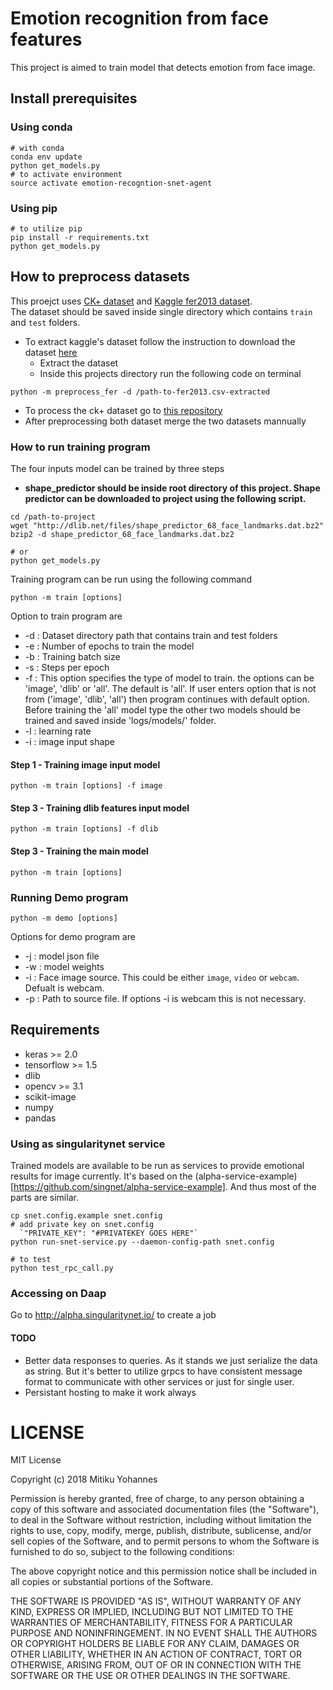 # Emotion recognition from face features
This project is aimed to train model that detects emotion from face image.
## Install prerequisites
### Using conda
```
# with conda
conda env update
python get_models.py
# to activate environment
source activate emotion-recogntion-snet-agent
```
### Using pip
```
# to utilize pip
pip install -r requirements.txt
python get_models.py
```
## How to preprocess datasets
This proejct uses [CK+ dataset](http://www.consortium.ri.cmu.edu/ckagree/) and  [Kaggle fer2013 dataset](https://www.kaggle.com/c/challenges-in-representation-learning-facial-expression-recognition-challenge/data).  
The dataset should be saved inside single directory which contains ```train``` and ```test``` folders.
* To extract kaggle's dataset follow the instruction to download the dataset [here](https://www.kaggle.com/c/challenges-in-representation-learning-facial-expression-recognition-challenge/data) 
  * Extract the dataset 
  * Inside this projects directory run the following code on terminal
```
python -m preprocess_fer -d /path-to-fer2013.csv-extracted 
```
* To process the ck+ dataset go to [this repository](https://github.com/mitiku1/Ck-dataset-preprocess)
* After preprocessing both dataset merge the two datasets mannually



### How to run training program
The four inputs model can be trained by three steps
* **shape_predictor should be inside root directory of this project. Shape predictor can be downloaded to project using the following script.**
```
cd /path-to-project
wget "http://dlib.net/files/shape_predictor_68_face_landmarks.dat.bz2"
bzip2 -d shape_predictor_68_face_landmarks.dat.bz2

# or
python get_models.py
```
Training program can be run using the following command
```
python -m train [options]
```
Option to train program are
  * -d : Dataset directory path that contains train and test folders
  * -e : Number of epochs to train the model
  * -b : Training batch size
  * -s : Steps per epoch
  * -f : This option specifies the type of model to train. the options can be 'image', 'dlib' or 'all'. The default is 'all'. If user enters option that is not from ('image', 'dlib', 'all') then program continues with default option. Before training the 'all' model type the other two models should be trained and saved inside 'logs/models/' folder.
  * -l : learning rate
  * -i : image input shape


#### Step 1 - Training image input model
``` 
python -m train [options] -f image 
```
#### Step 3 - Training dlib features input model
``` 
python -m train [options] -f dlib 
```
#### Step 3 - Training the main model
``` 
python -m train [options] 
```

### Running Demo program
``` 
python -m demo [options]
```  
Options for demo program are
* -j : model json file
* -w : model weights
* -i : Face image source. This could be either `image`, `video` or `webcam`. Defualt is webcam.
* -p : Path to source file. If options -i is webcam this is not necessary.

## Requirements
* keras >= 2.0
* tensorflow >= 1.5
* dlib
* opencv >= 3.1
* scikit-image
* numpy 
* pandas
### Using as singularitynet service
Trained models are available to be run as services to provide emotional results for image currently. It's based on the (alpha-service-example)[https://github.com/singnet/alpha-service-example]. And thus most of the parts are similar. 
```
cp snet.config.example snet.config 
# add private key on snet.config
  `"PRIVATE_KEY": "#PRIVATEKEY GOES HERE"`
python run-snet-service.py --daemon-config-path snet.config

# to test
python test_rpc_call.py
```
### Accessing on Daap
Go to http://alpha.singularitynet.io/ to create a job
#### TODO
* Better data responses to queries. As it stands we just serialize the data as string. But it's better to utilize grpcs to have consistent message format to communicate with other services or just for single user. 
* Persistant hosting to make it work always
# LICENSE
MIT License

Copyright (c) 2018 Mitiku Yohannes

Permission is hereby granted, free of charge, to any person obtaining a copy
of this software and associated documentation files (the "Software"), to deal
in the Software without restriction, including without limitation the rights
to use, copy, modify, merge, publish, distribute, sublicense, and/or sell
copies of the Software, and to permit persons to whom the Software is
furnished to do so, subject to the following conditions:

The above copyright notice and this permission notice shall be included in all
copies or substantial portions of the Software.

THE SOFTWARE IS PROVIDED "AS IS", WITHOUT WARRANTY OF ANY KIND, EXPRESS OR
IMPLIED, INCLUDING BUT NOT LIMITED TO THE WARRANTIES OF MERCHANTABILITY,
FITNESS FOR A PARTICULAR PURPOSE AND NONINFRINGEMENT. IN NO EVENT SHALL THE
AUTHORS OR COPYRIGHT HOLDERS BE LIABLE FOR ANY CLAIM, DAMAGES OR OTHER
LIABILITY, WHETHER IN AN ACTION OF CONTRACT, TORT OR OTHERWISE, ARISING FROM,
OUT OF OR IN CONNECTION WITH THE SOFTWARE OR THE USE OR OTHER DEALINGS IN THE
SOFTWARE.

 [sp]: http://dlib.net/files/shape_predictor_68_face_landmarks.dat.bz2
